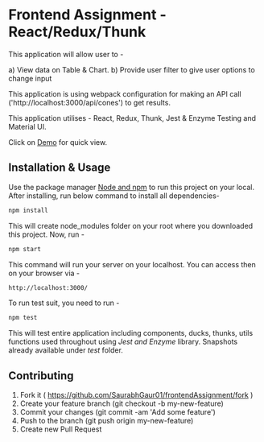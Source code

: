 # Frontend Assignment - React/Redux/Thunk

This application will allow user to -

a) View data on Table & Chart.
b) Provide user filter to give user options to change input

This application is using webpack configuration for making an API call ('http://localhost:3000/api/cones') to get results.

This application utilises - React, Redux, Thunk, Jest & Enzyme Testing and Material UI.

Click on [Demo](https://saurabhgaur01.github.io/frontendAssignment/) for quick view.
## Installation & Usage

Use the package manager [Node and npm](https://docs.npmjs.com/downloading-and-installing-node-js-and-npm) to run this project on your local. After installing, run below command to install all dependencies-

```bash
npm install
```

This will create node_modules  folder on your root where you downloaded this project. Now, run -

```bash
npm start
```
This command will run your server on your localhost. You can access then on your browser via -

```bash
http://localhost:3000/
```

To run test suit, you need to run -

```bash
npm test
```
This will test entire application including components, ducks, thunks, utils functions used throughout using _Jest and Enzyme_ library. Snapshots already available under _test_ folder.


## Contributing
1. Fork it ( https://github.com/SaurabhGaur01/frontendAssignment/fork )
2. Create your feature branch (git checkout -b my-new-feature)
3. Commit your changes (git commit -am 'Add some feature')
4. Push to the branch (git push origin my-new-feature)
5. Create new Pull Request
